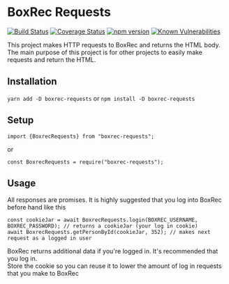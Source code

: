 # BoxRec Requests
[![Build Status](https://travis-ci.com/boxing/boxrec-requests.svg?branch=master)](https://travis-ci.com/boxing/boxrec-requests)
[![Coverage Status](https://coveralls.io/repos/github/boxing/boxrec-requests/badge.svg?branch=master)](https://coveralls.io/github/boxing/boxrec-requests?branch=master)
[![npm version](https://badge.fury.io/js/boxrec-requests.svg)](https://badge.fury.io/js/boxrec-requests)
[![Known Vulnerabilities](https://snyk.io/test/github/boxing/boxrec-requests/badge.svg?targetFile=package.json)](https://snyk.io/test/github/boxing/boxrec-requests?targetFile=package.json)

This project makes HTTP requests to BoxRec and returns the HTML body.  
The main purpose of this project is for other projects to easily make requests and return the HTML.

## Installation

`yarn add -D boxrec-requests`
or
`npm install -D boxrec-requests`

## Setup
`import {BoxrecRequests} from "boxrec-requests";`

or

`const BoxrecRequests = require("boxrec-requests");`

## Usage
All responses are promises.  It is highly suggested that you log into BoxRec before hand like this

```
const cookieJar = await BoxrecRequests.login(BOXREC_USERNAME, BOXREC_PASSWORD); // returns a cookieJar (your log in cookie)
await BoxrecRequests.getPersonById(cookieJar, 352); // makes next request as a logged in user
```

BoxRec returns additional data if you're logged in.  It's recommended that you log in.  
Store the cookie so you can reuse it to lower the amount of log in requests that you make to BoxRec